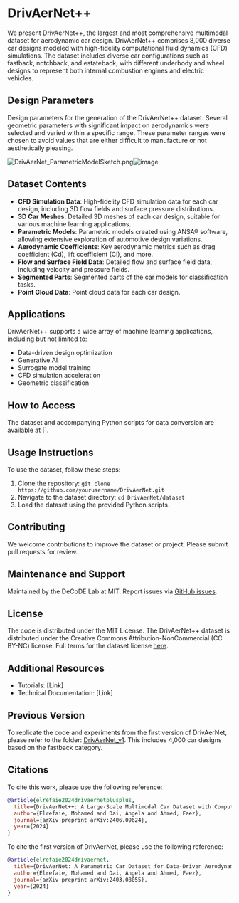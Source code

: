 # DrivAerNet++

We present DrivAerNet++, the largest and most comprehensive multimodal dataset for aerodynamic car design. DrivAerNet++ comprises 8,000 diverse car designs modeled with high-fidelity computational fluid dynamics (CFD) simulations. The dataset includes diverse car configurations such as fastback, notchback, and estateback, with different underbody and wheel designs to represent both internal combustion engines and electric vehicles.

## Design Parameters

Design parameters for the generation of the DrivAerNet++ dataset. Several geometric parameters with significant impact on aerodynamics were selected and varied within a specific range. These parameter ranges were chosen to avoid values that are either difficult to manufacture or not aesthetically pleasing. 

<img src="https://www.overleaf.com/project/663655133b7b7397b98ad6b1/file/665e2ba5ccf861aeb1a1f677" alt="DrivAerNet_ParametricModelSketch.png"/>![image](https://github.com/Mohamedelrefaie/DrivAerNet/assets/86707575/6c35fc66-9376-4ba3-b155-4bad2d96170c)

## Dataset Contents

- **CFD Simulation Data**: High-fidelity CFD simulation data for each car design, including 3D flow fields and surface pressure distributions.
- **3D Car Meshes**: Detailed 3D meshes of each car design, suitable for various machine learning applications.
- **Parametric Models**: Parametric models created using ANSA® software, allowing extensive exploration of automotive design variations.
- **Aerodynamic Coefficients**: Key aerodynamic metrics such as drag coefficient (Cd), lift coefficient (Cl), and more.
- **Flow and Surface Field Data**: Detailed flow and surface field data, including velocity and pressure fields.
- **Segmented Parts**: Segmented parts of the car models for classification tasks.
- **Point Cloud Data**: Point cloud data for each car design.

## Applications

DrivAerNet++ supports a wide array of machine learning applications, including but not limited to:
- Data-driven design optimization
- Generative AI
- Surrogate model training
- CFD simulation acceleration
- Geometric classification

## How to Access

The dataset and accompanying Python scripts for data conversion are available at [].

## Usage Instructions

To use the dataset, follow these steps:
1. Clone the repository: `git clone https://github.com/yourusername/DrivAerNet.git`
2. Navigate to the dataset directory: `cd DrivAerNet/dataset`
3. Load the dataset using the provided Python scripts.

## Contributing

We welcome contributions to improve the dataset or project. Please submit pull requests for review.

## Maintenance and Support

Maintained by the DeCoDE Lab at MIT. Report issues via [GitHub issues](https://github.com/yourusername/DrivAerNet/issues).

## License

The code is distributed under the MIT License. The DrivAerNet++ dataset is distributed under the Creative Commons Attribution-NonCommercial (CC BY-NC) license. Full terms for the dataset license [here](https://creativecommons.org/licenses/by-nc/4.0/deed.en).

## Additional Resources

- Tutorials: [Link]
- Technical Documentation: [Link]

## Previous Version

To replicate the code and experiments from the first version of DrivAerNet, please refer to the folder: [DrivAerNet_v1](https://github.com/Mohamedelrefaie/DrivAerNet/tree/main/DrivAerNet_v1). This includes 4,000 car designs based on the fastback category. 


## Citations

To cite this work, please use the following reference:

```bibtex
@article{elrefaie2024drivaernetplusplus,
  title={DrivAerNet++: A Large-Scale Multimodal Car Dataset with Computational Fluid Dynamics Simulations and Deep Learning Benchmarks},
  author={Elrefaie, Mohamed and Dai, Angela and Ahmed, Faez},
  journal={arXiv preprint arXiv:2406.09624},
  year={2024}
}
```

To cite the first version of DrivAerNet, please use the following reference:
```bibtex
@article{elrefaie2024drivaernet,
  title={DrivAerNet: A Parametric Car Dataset for Data-Driven Aerodynamic Design and Graph-Based Drag Prediction},
  author={Elrefaie, Mohamed and Dai, Angela and Ahmed, Faez},
  journal={arXiv preprint arXiv:2403.08055},
  year={2024}
}
